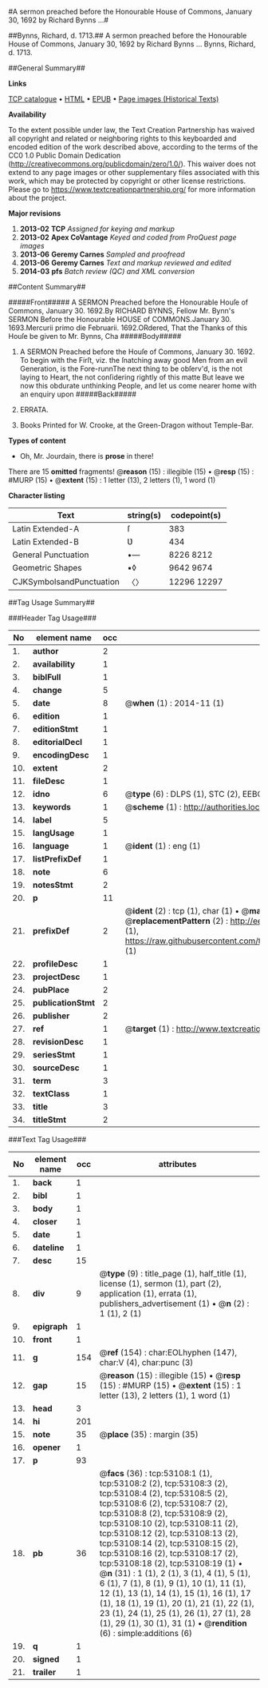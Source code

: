 #A sermon preached before the Honourable House of Commons, January 30, 1692 by Richard Bynns ...#

##Bynns, Richard, d. 1713.##
A sermon preached before the Honourable House of Commons, January 30, 1692 by Richard Bynns ...
Bynns, Richard, d. 1713.

##General Summary##

**Links**

[TCP catalogue](http://www.ota.ox.ac.uk/tcp/)  • 
[HTML](http://tei.it.ox.ac.uk/tcp/Texts-HTML/free/A30/A30811.html)  • 
[EPUB](http://tei.it.ox.ac.uk/tcp/Texts-EPUB/free/A30/A30811.epub) • 
[Page images (Historical Texts)](https://historicaltexts.jisc.ac.uk/eebo-12047322e)

**Availability**

To the extent possible under law, the Text Creation Partnership has waived all copyright and related or neighboring rights to this keyboarded and encoded edition of the work described above, according to the terms of the CC0 1.0 Public Domain Dedication (http://creativecommons.org/publicdomain/zero/1.0/). This waiver does not extend to any page images or other supplementary files associated with this work, which may be protected by copyright or other license restrictions. Please go to https://www.textcreationpartnership.org/ for more information about the project.

**Major revisions**

1. __2013-02__ __TCP__ *Assigned for keying and markup*
1. __2013-02__ __Apex CoVantage__ *Keyed and coded from ProQuest page images*
1. __2013-06__ __Geremy Carnes__ *Sampled and proofread*
1. __2013-06__ __Geremy Carnes__ *Text and markup reviewed and edited*
1. __2014-03__ __pfs__ *Batch review (QC) and XML conversion*

##Content Summary##

#####Front#####
 A SERMON Preached before the Honourable Houſe of Commons, January 30. 1692.By RICHARD BYNNS, Fellow Mr. Bynn's SERMON Before the Honourable HOUSE of COMMONS.January 30. 1693.Mercurii primo die Februarii. 1692.ORdered, That the Thanks of this Houſe be given to Mr. Bynns, Cha
#####Body#####

1. A SERMON Preached before the Houſe of Commons, January 30. 1692.
 To begin with the Firſt, viz. the ſnatching away good Men from an evil Generation, is the Fore-runnThe next thing to be obſerv'd, is the not laying to Heart, the not conſidering rightly of this matte But leave we now this obdurate unthinking People, and let us come nearer home with an enquiry upon 
#####Back#####

1. ERRATA.

1. Books Printed for W. Crooke, at the Green-Dragon without Temple-Bar.

**Types of content**

  * Oh, Mr. Jourdain, there is **prose** in there!

There are 15 **omitted** fragments! 
 @__reason__ (15) : illegible (15)  •  @__resp__ (15) : #MURP (15)  •  @__extent__ (15) : 1 letter (13), 2 letters (1), 1 word (1)

**Character listing**


|Text|string(s)|codepoint(s)|
|---|---|---|
|Latin Extended-A|ſ|383|
|Latin Extended-B|Ʋ|434|
|General Punctuation|•—|8226 8212|
|Geometric Shapes|▪◊|9642 9674|
|CJKSymbolsandPunctuation|〈〉|12296 12297|

##Tag Usage Summary##

###Header Tag Usage###

|No|element name|occ|attributes|
|---|---|---|---|
|1.|__author__|2||
|2.|__availability__|1||
|3.|__biblFull__|1||
|4.|__change__|5||
|5.|__date__|8| @__when__ (1) : 2014-11 (1)|
|6.|__edition__|1||
|7.|__editionStmt__|1||
|8.|__editorialDecl__|1||
|9.|__encodingDesc__|1||
|10.|__extent__|2||
|11.|__fileDesc__|1||
|12.|__idno__|6| @__type__ (6) : DLPS (1), STC (2), EEBO-CITATION (1), OCLC (1), VID (1)|
|13.|__keywords__|1| @__scheme__ (1) : http://authorities.loc.gov/ (1)|
|14.|__label__|5||
|15.|__langUsage__|1||
|16.|__language__|1| @__ident__ (1) : eng (1)|
|17.|__listPrefixDef__|1||
|18.|__note__|6||
|19.|__notesStmt__|2||
|20.|__p__|11||
|21.|__prefixDef__|2| @__ident__ (2) : tcp (1), char (1)  •  @__matchPattern__ (2) : ([0-9\-]+):([0-9IVX]+) (1), (.+) (1)  •  @__replacementPattern__ (2) : http://eebo.chadwyck.com/downloadtiff?vid=$1&page=$2 (1), https://raw.githubusercontent.com/textcreationpartnership/Texts/master/tcpchars.xml#$1 (1)|
|22.|__profileDesc__|1||
|23.|__projectDesc__|1||
|24.|__pubPlace__|2||
|25.|__publicationStmt__|2||
|26.|__publisher__|2||
|27.|__ref__|1| @__target__ (1) : http://www.textcreationpartnership.org/docs/. (1)|
|28.|__revisionDesc__|1||
|29.|__seriesStmt__|1||
|30.|__sourceDesc__|1||
|31.|__term__|3||
|32.|__textClass__|1||
|33.|__title__|3||
|34.|__titleStmt__|2||


###Text Tag Usage###

|No|element name|occ|attributes|
|---|---|---|---|
|1.|__back__|1||
|2.|__bibl__|1||
|3.|__body__|1||
|4.|__closer__|1||
|5.|__date__|1||
|6.|__dateline__|1||
|7.|__desc__|15||
|8.|__div__|9| @__type__ (9) : title_page (1), half_title (1), license (1), sermon (1), part (2), application (1), errata (1), publishers_advertisement (1)  •  @__n__ (2) : 1 (1), 2 (1)|
|9.|__epigraph__|1||
|10.|__front__|1||
|11.|__g__|154| @__ref__ (154) : char:EOLhyphen (147), char:V (4), char:punc (3)|
|12.|__gap__|15| @__reason__ (15) : illegible (15)  •  @__resp__ (15) : #MURP (15)  •  @__extent__ (15) : 1 letter (13), 2 letters (1), 1 word (1)|
|13.|__head__|3||
|14.|__hi__|201||
|15.|__note__|35| @__place__ (35) : margin (35)|
|16.|__opener__|1||
|17.|__p__|93||
|18.|__pb__|36| @__facs__ (36) : tcp:53108:1 (1), tcp:53108:2 (2), tcp:53108:3 (2), tcp:53108:4 (2), tcp:53108:5 (2), tcp:53108:6 (2), tcp:53108:7 (2), tcp:53108:8 (2), tcp:53108:9 (2), tcp:53108:10 (2), tcp:53108:11 (2), tcp:53108:12 (2), tcp:53108:13 (2), tcp:53108:14 (2), tcp:53108:15 (2), tcp:53108:16 (2), tcp:53108:17 (2), tcp:53108:18 (2), tcp:53108:19 (1)  •  @__n__ (31) : 1 (1), 2 (1), 3 (1), 4 (1), 5 (1), 6 (1), 7 (1), 8 (1), 9 (1), 10 (1), 11 (1), 12 (1), 13 (1), 14 (1), 15 (1), 16 (1), 17 (1), 18 (1), 19 (1), 20 (1), 21 (1), 22 (1), 23 (1), 24 (1), 25 (1), 26 (1), 27 (1), 28 (1), 29 (1), 30 (1), 31 (1)  •  @__rendition__ (6) : simple:additions (6)|
|19.|__q__|1||
|20.|__signed__|1||
|21.|__trailer__|1||
